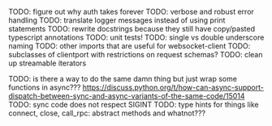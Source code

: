 TODO: figure out why auth takes forever
TODO: verbose and robust error handling
TODO: translate logger messages instead of using print statements
TODO: rewrite docstrings because they still have copy/pasted typescript annotations
TODO: unit tests!
TODO: single vs double underscore naming
TODO: other imports that are useful for websocket-client
TODO: subclasses of clientport with restrictions on request schemas?
TODO: clean up streamable iterators

TODO: is there a way to do the same damn thing but just wrap some functions in async???
https://discuss.python.org/t/how-can-async-support-dispatch-between-sync-and-async-variants-of-the-same-code/15014
TODO: sync code does not respect SIGINT
TODO: type hints for things like connect, close, call_rpc: abstract methods and whatnot???
